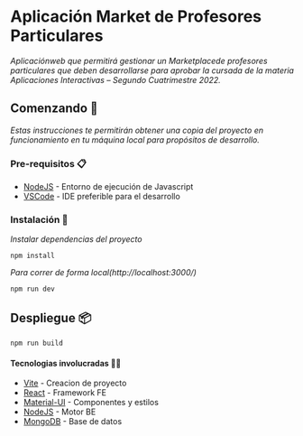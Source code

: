 # Aplicación Market de Profesores Particulares

_Aplicaciónweb que permitirá gestionar un Marketplacede profesores particulares que deben desarrollarse para aprobar la cursada de la materia Aplicaciones Interactivas – Segundo Cuatrimestre 2022._

## Comenzando 🚀

_Estas instrucciones te permitirán obtener una copia del proyecto en funcionamiento en tu máquina local para propósitos de desarrollo._

### Pre-requisitos 📋

- [NodeJS](https://nodejs.org/es/) - Entorno de ejecución de Javascript
- [VSCode](https://code.visualstudio.com/) - IDE preferible para el desarrollo

### Instalación 🔧

_Instalar dependencias del proyecto_

```
npm install
```

_Para correr de forma local(http://localhost:3000/)_

```
npm run dev
```

## Despliegue 📦

```
npm run build
```

#### Tecnologias involucradas 👨‍💻

- [Vite](https://vitejs.dev) - Creacion de proyecto
- [React](https://reactjs.org) - Framework FE
- [Material-UI](https://material-ui.com/) - Componentes y estilos
- [NodeJS](https://nodejs.org/es/) - Motor BE
- [MongoDB](https://www.mongodb.com/es) - Base de datos
